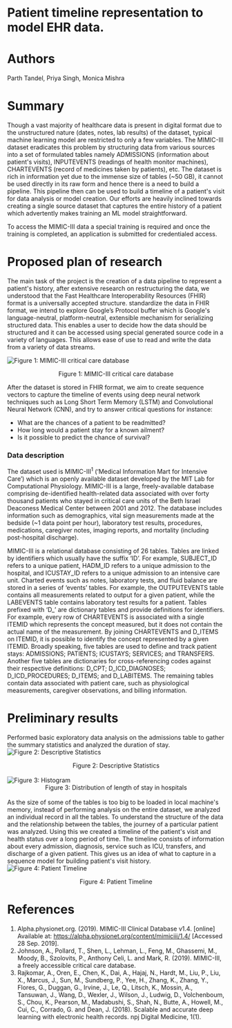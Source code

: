 # Patient timeline representation to model EHR data.

# Authors
Parth Tandel, Priya Singh, Monica Mishra

# Summary
Though a vast majority of healthcare data is present in digital format due to the unstructured nature (dates, notes, lab results) of the dataset, typical machine learning model are restricted to only a few variables. The MIMIC-III dataset eradicates this problem by structuring data from various sources into a set of formulated tables namely ADMISSIONS (information about patient's visits), INPUTEVENTS (readings of health monitor machines), CHARTEVENTS (record of medicines taken by patients), etc. The dataset is rich in information yet due to the immense size of tables (~50 GB), it cannot be used directly in its raw form and hence there is a need to build a pipeline. This pipeline then can be used to build a timeline of a patient's visit for data analysis or model creation. Our efforts are heavily inclined towards creating a single source dataset that captures the entire history of a patient which advertently makes training an ML model straightforward.
 
To access the MIMIC-III data a special training is required and once the training is completed, an application is submitted for credentialed access.

# Proposed plan of research
The main task of the project is the creation of a data pipeline to represent a patient's history, after extensive research on restructuring the data, 
we understood that the Fast Healthcare Interoperability Resources (FHIR) format is a universally accepted structure. 
 standardize the data in FHIR format, we intend to explore Google’s Protocol buffer which is Google's language-neutral, 
 platform-neutral, extensible mechanism for serializing structured data. This enables a user to decide how the data should be structured and it can be accessed using special generated source code in a variety of languages. This allows ease of use to read and write the data from a variety of data streams.

![Figure 1: MIMIC-III critical care database](https://media.springernature.com/full/springer-static/image/art%3A10.1038%2Fsdata.2016.35/MediaObjects/41597_2016_Article_BFsdata201635_Fig1_HTML.jpg?as=webp)
<center> Figure 1: MIMIC-III critical care database </center>

After the dataset is stored in FHIR format, we aim to create sequence vectors to capture the timeline of events 
using deep neural network techniques such as Long Short Term Memory (LSTM) and Convolutional Neural Network (CNN), and 
try to answer critical questions for instance:
* What are the chances of a patient to be readmitted? 
* How long would a patient stay for a known ailment? 
* Is it possible to predict the chance of survival? 

### Data description
The dataset used is MIMIC-III<sup>1</sup> (‘Medical Information Mart for Intensive Care’) which is an openly available dataset developed by the MIT Lab for Computational Physiology. 
MIMIC-III is a large, freely-available database comprising de-identified health-related data associated with over forty thousand patients who stayed in critical care units of the Beth Israel Deaconess Medical Center between 2001 and 2012.
The database includes information such as demographics, vital sign measurements made at the bedside (~1 data point per hour), laboratory test results, procedures, medications, caregiver notes, imaging reports, and mortality (including post-hospital discharge).

MIMIC-III is a relational database consisting of 26 tables. Tables are linked by identifiers which usually have the suffix ‘ID’. For example, SUBJECT_ID refers to a unique patient, HADM_ID refers to a unique admission to the hospital, and ICUSTAY_ID refers to a unique admission to an intensive care unit.
Charted events such as notes, laboratory tests, and fluid balance are stored in a series of ‘events’ tables. For example, the OUTPUTEVENTS table contains all measurements related to output for a given patient, while the LABEVENTS table contains laboratory test results for a patient.
Tables prefixed with ‘D_’ are dictionary tables and provide definitions for identifiers. For example, every row of CHARTEVENTS is associated with a single ITEMID which represents the concept measured, but it does not contain the actual name of the measurement. By joining CHARTEVENTS and D_ITEMS on ITEMID, it is possible to identify the concept represented by a given ITEMID.
Broadly speaking, five tables are used to define and track patient stays: ADMISSIONS; PATIENTS; ICUSTAYS; SERVICES; and TRANSFERS. Another five tables are dictionaries for cross-referencing codes against their respective definitions: D_CPT; D_ICD_DIAGNOSES; D_ICD_PROCEDURES; D_ITEMS; and D_LABITEMS. The remaining tables contain data associated with patient care, such as physiological measurements, caregiver observations, and billing information.

# Preliminary results
Performed basic exploratory data analysis on the admissions table to gather the summary statistics and analyzed the duration of stay.
<br />![Figure 2: Descriptive Statistics](https://github.com/priyasingh16/Fully-Automated-GCP-Healthcare-API/blob/master/Assets/descriptive_statistics.png)
<br /><center>Figure 2: Descriptive Statistics </center> <br />
![Figure 3: Histogram](https://github.com/priyasingh16/Fully-Automated-GCP-Healthcare-API/blob/master/Assets/histogram.png)
<br /><center>Figure 3: Distribution of length of stay in hospitals </center><br />
As the size of some of the tables is too big to be loaded in local machine's memory, instead of performing analysis on the entire dataset, we analyzed an individual record in all the tables. 
To understand the structure of the data and the relationship between the tables, the journey of a particular patient was analyzed. Using this we created a timeline of the patient's visit and health status over a long period of time.
The timeline consists of information about every admission, diagnosis, service such as ICU, transfers, and discharge of a given patient. 
This gives us an idea of what to capture in a sequence model for building patient's visit history.
![Figure 4: Patient Timeline](https://raw.githubusercontent.com/priyasingh16/Fully-Automated-GCP-Healthcare-API/master/Assets/Patient_timeline.png)
<center> Figure 4: Patient Timeline </center>

# References
1. Alpha.physionet.org. (2019). MIMIC-III Clinical Database v1.4. [online] Available at: https://alpha.physionet.org/content/mimiciii/1.4/ [Accessed 28 Sep. 2019].
2. Johnson, A., Pollard, T., Shen, L., Lehman, L., Feng, M., Ghassemi, M., Moody, B., Szolovits, P., Anthony Celi, L. and Mark, R. (2019). MIMIC-III, a freely accessible critical care database.
3. Rajkomar, A., Oren, E., Chen, K., Dai, A., Hajaj, N., Hardt, M., Liu, P., Liu, X., Marcus, J., Sun, M., Sundberg, P., Yee, H., Zhang, K., Zhang, Y., Flores, G., Duggan, G., Irvine, J., Le, Q., Litsch, K., Mossin, A., Tansuwan, J., Wang, D., Wexler, J., Wilson, J., Ludwig, D., Volchenboum, S., Chou, K., Pearson, M., Madabushi, S., Shah, N., Butte, A., Howell, M., Cui, C., Corrado, G. and Dean, J. (2018). Scalable and accurate deep learning with electronic health records. npj Digital Medicine, 1(1).

